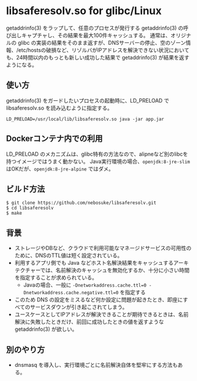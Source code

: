 # libsaferesolv.so for glibc/Linux

getaddrinfo(3) をラップして、任意のプロセスが発行する getaddrinfo(3) の呼び出しキャプチャし、その結果を最大100件キャッシュする。
通常は、オリジナルの glibc の実装の結果をそのまま返すが、DNSサーバーの停止、空のゾーン情報、/etc/hostsの破損など、リゾルバがIPアドレスを解決できない状況においても、24時間以内のもっとも新しい成功した結果で getaddrinfo(3) が結果を返すようになる。

## 使い方
getaddrinfo(3) をガードしたいプロセスの起動時に、LD_PRELOAD で libsaferesolv.so を読み込むように指定する。
```
LD_PRELOAD=/usr/local/lib/libsaferesolv.so java -jar app.jar
```

## Dockerコンテナ内での利用
LD_PRELOAD のメカニズムは、glibc特有の方法なので、alipneなど別のlibcを持つイメージではうまく動かない。
Java実行環境の場合、```openjdk:8-jre-slim``` はOKだが、```openjdk:8-jre-alpine``` ではダメ。

## ビルド方法
```
$ git clone https://github.com/nebosuke/libsaferesolv.git
$ cd libsaferesolv
$ make
```

## 背景
- ストレージやDBなど、クラウドで利用可能なマネージドサービスの可用性のために、DNSのTTL値は短く設定されている。
- 利用するアプリ側でも Java などホスト名解決結果をキャッシュするアーキテクチャーでは、名前解決のキャッシュを無効化するか、十分に小さい時間を指定することが求められている。
    - Javaの場合、一般に ```-Dnetworkaddress.cache.ttl=0 -Dnetworkaddress.cache.negative.ttl=0``` を指定する
- このため DNS の設定をミスるなど何か設定に問題が起きたとき、即座にすべてのサービスダウンが引き起こされてしまう。
- ユースケースとしてIPアドレスが解決できることが期待できるときは、名前解決に失敗したときだけ、前回に成功したときの値を返すような getaddrinfo(3) が欲しい。

## 別のやり方
- dnsmasq を導入し、実行環境ごとに名前解決自体を堅牢にする方法もある。
